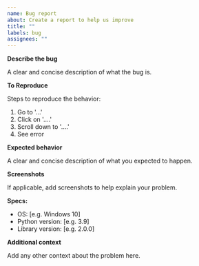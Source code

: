 ```yaml
---
name: Bug report
about: Create a report to help us improve
title: ""
labels: bug
assignees: ""
---
```


**Describe the bug**

A clear and concise description of what the bug is.

**To Reproduce**

Steps to reproduce the behavior:

1. Go to '...'
2. Click on '....'
3. Scroll down to '....'
4. See error

**Expected behavior**

A clear and concise description of what you expected to happen.

**Screenshots**

If applicable, add screenshots to help explain your problem.

**Specs:**

- OS: [e.g. Windows 10]
- Python version: [e.g. 3.9]
- Library version: [e.g. 2.0.0]

**Additional context**

Add any other context about the problem here.
